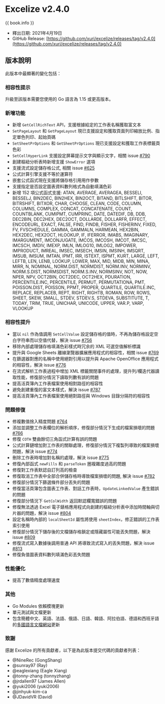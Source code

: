 # Excelize v2.4.0

{{ book.info }}

* 釋出日期: 2021年4月19日
* GitHub Release: [https://github.com/xuri/excelize/releases/tag/v2.4.0](https://github.com/xuri/excelize/releases/tag/v2.4.0)

## 版本說明

此版本中最顯著的變化包括：

### 相容性提示

升級至該版本需要您使用的 Go 語言為 1.15 或更高版本。

### 新增功能

* 新增 `GetCellRichText` API，支援根據給定的工作表名稱獲取富文本
* `SetPageLayout` 和 `GetPageLayout` 現已支援設定和獲取頁面列印縮放比例、指定單色列印、起始頁碼
* `SetSheetPrOptions` 和 `GetSheetPrOptions` 現已支援設定和獲取工作表標籤頁色彩
* `SetCellHyperLink` 支援設定屏幕提示文字與顯示文字，相關 issue [#790](https://github.com/xuri/excelize/issues/790)
* 創建樞紐分析表時新增支援 `ShowError` 選項
* 支援流式設定儲存格公式, 相關 issue [#625](https://github.com/xuri/excelize/issues/625)
* 公式計算引擎支援不等於運算符
* 嵌套公式函式現在支援將儲存格引用用作參數
* 支援指定是否設定圖表資料數列格式為自動填滿色彩
* 新增 152 項公式函式支援: ATAN, AVERAGE, AVERAGEA, BESSELI, BESSELJ, BIN2DEC, BIN2HEX, BIN2OCT, BITAND, BITLSHIFT, BITOR, BITRSHIFT, BITXOR, CHAR, CHOOSE, CLEAN, CODE, COLUMN, COLUMNS, COMPLEX, CONCAT, CONCATENATE, COUNT, COUNTBLANK, CUMIPMT, CUMPRINC, DATE, DATEDIF, DB, DDB, DEC2BIN, DEC2HEX, DEC2OCT, DOLLARDE, DOLLARFR, EFFECT, ENCODEURL, EXACT, FALSE, FIND, FINDB, FISHER, FISHERINV, FIXED, FV, FVSCHEDULE, GAMMA, GAMMALN, HARMEAN, HEX2BIN, HEX2DEC, HEX2OCT, HLOOKUP, IF, IFERROR, IMABS, IMAGINARY, IMARGUMENT, IMCONJUGATE, IMCOS, IMCOSH, IMCOT, IMCSC, IMCSCH, IMDIV, IMEXP, IMLN, IMLOG10, IMLOG2, IMPOWER, IMPRODUCT, IMREAL, IMSEC, IMSECH, IMSIN, IMSINH, IMSQRT, IMSUB, IMSUM, IMTAN, IPMT, IRR, ISTEXT, ISPMT, KURT, LARGE, LEFT, LEFTB, LEN, LENB, LOOKUP, LOWER, MAX, MID, MIDB, MIN, MINA, MIRR, N, NOMINAL, NORM.DIST, NORMDIST, NORM.INV, NORMINV, NORM.S.DIST, NORMSDIST, NORM.S.INV, NORMSINV, NOT, NOW, NPER, NPV, OCT2BIN, OCT2DEC, OCT2HEX, PDURATION, PERCENTILE.INC, PERCENTILE, PERMUT, PERMUTATIONA, PMT, POISSON.DIST, POISSON, PPMT, PROPER, QUARTILE, QUARTILE.INC, REPLACE, REPLACEB, REPT, RIGHT, RIGHTB, ROMAN, ROW, ROWS, SHEET, SKEW, SMALL, STDEV, STDEV.S, STDEVA, SUBSTITUTE, T, TODAY, TRIM, TRUE, UNICHAR, UNICODE, UPPER, VAR.P, VARP, VLOOKUP

### 相容性提升

* 當以 `nil` 作為值調用 `SetCellValue` 設定儲存格的值時，不再為儲存格設定空白字符串而以空值代替，解決 issue [#756](https://github.com/xuri/excelize/issues/756)
* 移除內部處理儲存格填滿色彩樣式時冗余的 XML 可選空值解析標識
* 提升與 Google Sheets 離線瀏覽器擴展應用程式的相容性，相關 issue [#769](https://github.com/xuri/excelize/issues/769)
* 在篩選器對應的名稱中使用絕對引用以提升與 Apache OpenOffice 應用程式的相容性，解決 issue [#776](https://github.com/xuri/excelize/issues/776)
* 在流式解析工作表過程中增加 XML 標籤關閉事件的處理，提升列/欄迭代器讀取性能，修復部分情況下讀取列數有誤的問題
* 提高活頁簿內工作表檔案使用相對路徑的相容性
* 避免創建重復的富文本樣式，解決 issue [#787](https://github.com/xuri/excelize/issues/787)
* 提高活頁簿內工作表檔案使用絕對路徑與 Windows 目錄分隔符的相容性

### 問題修復

* 修複數值捨入精度問題 [#764](https://github.com/xuri/excelize/issues/764)
* 添加並調整工作表欄位的解析順序，修復部分情況下生成的檔案損壞的問題 [#766](https://github.com/xuri/excelize/issues/766)
* 修復 `COTH` 雙曲餘切三角函式計算有誤的問題
* 公式計算鏈增加對工作表的關聯處理，修復部分情況下複製列導致的檔案損壞問題，解決 issue [#774](https://github.com/xuri/excelize/issues/774)
* 刪除工作表時增加對名稱的處理，解決 issue [#775](https://github.com/xuri/excelize/issues/775)
* 修復內部函式 `newFills` 和 `parseToken` 圈複雜度過高的問題
* 修復對工作表默認自訂列高的檢查
* 修復取消工作表中全部合併儲存格時導致檔案損壞的問題, 解決 issue [#782](https://github.com/xuri/excelize/issues/782)
* 修復部分情況下篩選條件部分丟失的問題
* 修復當活頁簿包含圖表工作表、對話工作表時，`UpdateLinkedValue` 產生錯誤的問題
* 修復部分情況下 `GetColWidth` 返回默認欄寬錯誤的問題
* 修復無法透過 Excel 電子錶格應用程式向創建的樞紐分析表中添加時間軸與切片器的問題，解決 issue [#804](https://github.com/xuri/excelize/issues/804)
* 設定名稱時內部的 `localSheetId` 屬性將使用 `sheetIndex`，修正錯誤的工作表索引使用
* 修復部分情況下儲存後的文檔儲存格鎖定或隱藏屬性可能丟失問題，解決 issue [#809](https://github.com/xuri/excelize/issues/809)
* 修復流式寫入數據後調用普通 API 將導致流式寫入的丟失問題，解決 issue [#813](https://github.com/xuri/excelize/issues/813)
* 修復負值圖表資料數列填滿色彩丟失問題

### 性能優化

* 提高了數值精度處理速度

### 其他

* Go Modules 依賴模塊更新
* 單元測試與文檔更新
* 包含簡體中文、英語、法語、俄語、日語、韓語、阿拉伯語、德語和西班牙語的[多國語言文檔網站](https://xuri.me/excelize)更新

### 致謝

感謝 Excelize 的所有貢獻者，以下是為此版本提交代碼的貢獻者列表：

* @NineRec (GongShang)
* @sunray97 (Ray)
* @eaglexiang (Eagle Xiang)
* @tonny-zhang (tonnyzhang)
* @jrdallen97 (James Allen)
* @yuki2006 (yuki2006)
* @jinhyuk-kim-ca
* @JDavidVR (David)
